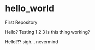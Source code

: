 # hello_world
First Repository

Hello?
Testing 1 2 3
Is this thing working?

Hello?!?
sigh... nevermind
